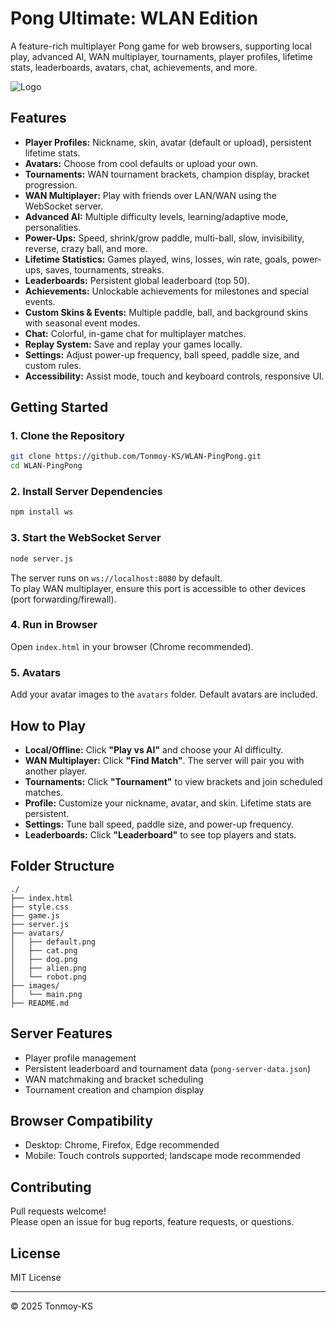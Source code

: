 # Pong Ultimate: WLAN Edition

A feature-rich multiplayer Pong game for web browsers, supporting local play, advanced AI, WAN multiplayer, tournaments, player profiles, lifetime stats, leaderboards, avatars, chat, achievements, and more.

![Logo](./images/main.png)

## Features

- **Player Profiles:** Nickname, skin, avatar (default or upload), persistent lifetime stats.
- **Avatars:** Choose from cool defaults or upload your own.
- **Tournaments:** WAN tournament brackets, champion display, bracket progression.
- **WAN Multiplayer:** Play with friends over LAN/WAN using the WebSocket server.
- **Advanced AI:** Multiple difficulty levels, learning/adaptive mode, personalities.
- **Power-Ups:** Speed, shrink/grow paddle, multi-ball, slow, invisibility, reverse, crazy ball, and more.
- **Lifetime Statistics:** Games played, wins, losses, win rate, goals, power-ups, saves, tournaments, streaks.
- **Leaderboards:** Persistent global leaderboard (top 50).
- **Achievements:** Unlockable achievements for milestones and special events.
- **Custom Skins & Events:** Multiple paddle, ball, and background skins with seasonal event modes.
- **Chat:** Colorful, in-game chat for multiplayer matches.
- **Replay System:** Save and replay your games locally.
- **Settings:** Adjust power-up frequency, ball speed, paddle size, and custom rules.
- **Accessibility:** Assist mode, touch and keyboard controls, responsive UI.

## Getting Started

### 1. Clone the Repository

```bash
git clone https://github.com/Tonmoy-KS/WLAN-PingPong.git
cd WLAN-PingPong
```

### 2. Install Server Dependencies

```bash
npm install ws
```

### 3. Start the WebSocket Server

```bash
node server.js
```

The server runs on `ws://localhost:8080` by default.  
To play WAN multiplayer, ensure this port is accessible to other devices (port forwarding/firewall).

### 4. Run in Browser

Open `index.html` in your browser (Chrome recommended).

### 5. Avatars

Add your avatar images to the `avatars` folder. Default avatars are included.

## How to Play

- **Local/Offline:** Click **"Play vs AI"** and choose your AI difficulty.
- **WAN Multiplayer:** Click **"Find Match"**. The server will pair you with another player.
- **Tournaments:** Click **"Tournament"** to view brackets and join scheduled matches.
- **Profile:** Customize your nickname, avatar, and skin. Lifetime stats are persistent.
- **Settings:** Tune ball speed, paddle size, and power-up frequency.
- **Leaderboards:** Click **"Leaderboard"** to see top players and stats.

## Folder Structure

```
./
├── index.html
├── style.css
├── game.js
├── server.js
├── avatars/
│   ├── default.png
│   ├── cat.png
│   ├── dog.png
│   ├── alien.png
│   └── robot.png
├── images/
│   └── main.png
├── README.md
```

## Server Features

- Player profile management
- Persistent leaderboard and tournament data (`pong-server-data.json`)
- WAN matchmaking and bracket scheduling
- Tournament creation and champion display

## Browser Compatibility

- Desktop: Chrome, Firefox, Edge recommended
- Mobile: Touch controls supported; landscape mode recommended

## Contributing

Pull requests welcome!  
Please open an issue for bug reports, feature requests, or questions.

## License

MIT License

---

© 2025 Tonmoy-KS